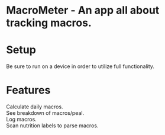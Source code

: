 # MacroMeter - An app all about tracking macros.
# Setup
  Be sure to run on a device in order to utilize full functionality.
  
# Features

Calculate daily macros.  
See breakdown of macros/peal.  
Log macros.  
Scan nutrition labels to parse macros.  
